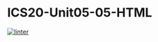 # ICS20-Unit05-05-HTML

 [![linter](https://github.com/victor-phillips/ICS20-Unit05-05-HTML/workflows/linter/badge.svg)](https://github.com/marketplace/actions/super-linter)
